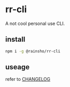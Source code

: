 # rr-cli

A not cool personal use CLI.

## install

```bash
npm i -g @rainsho/rr-cli
```

## useage

refer to [CHANGELOG](./CHAGNGELOG.md)
